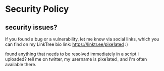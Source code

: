 # Security Policy

## security issues? 

If you found a bug or a vulnerability, let me know via social links, which you can find on my LinkTree bio link: https://linktr.ee/pixe1ated :)

found anything that needs to be resolved immediately in a script i uploaded? tell me on twitter, my username is pixe1ated_ and i'm often available there.

